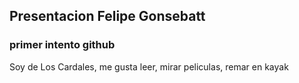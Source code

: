 ## Presentacion Felipe Gonsebatt
### primer intento github
Soy de Los Cardales, me gusta leer, mirar peliculas, remar en kayak 


